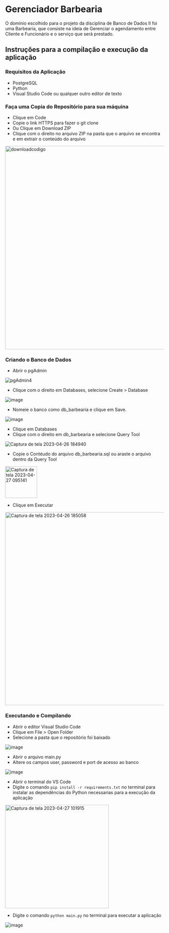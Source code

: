# Gerenciador Barbearia

O domínio escolhido para o projeto da disciplina de Banco de Dados II foi uma Barbearia, que consiste na ideia de Gerenciar o agendamento entre Cliente e Funcionário e o serviço que será prestado. 

## Instruções para a compilação e execução da aplicação

### Requisitos da Aplicação
 - PostgreSQL
 - Python
 - Visual Studio Code ou qualquer outro editor de texto
 
### Faça uma Copia do Repositório para sua máquina
 - Clique em Code
 - Copie o link HTTPS para fazer o git clone
 - Ou Clique em Download ZIP
 - Clique com o direito no arquivo ZIP na pasta que o arquivo se encontra e em extrair o conteúdo do arquivo
 
<img width="647" alt="downloadcodigo" src="https://user-images.githubusercontent.com/40742096/234862519-9636623a-8f7e-43ad-a2ea-b51270b67b9f.png">
 
### Criando o Banco de Dados
 - Abrir o pgAdmin
  
![pgAdmin4](https://user-images.githubusercontent.com/40742096/234708693-a42f522f-7b08-465e-8a85-72db77a24c84.png)

 - Clique com o direito em Databases, selecione Create > Database

![image](https://user-images.githubusercontent.com/40742096/234709548-f7b55ae7-0d09-421c-96d4-cbd02a5e56f0.png)

 - Nomeie o banco como db_barbearia e clique em Save.

![image](https://user-images.githubusercontent.com/40742096/234709747-0dab4b09-2c35-4146-ac7a-416de6dfbc60.png)

 - Clique em Databases
 - Clique com o direito em db_barbearia e selecione Query Tool
 
 ![Captura de tela 2023-04-26 184940](https://user-images.githubusercontent.com/40742096/234866485-4594de66-46e9-4867-a6f2-d7cf22258c04.png)
 
 - Copie o Contéudo do arquivo db_barbearia.sql ou araste o arquivo dentro da Query Tool
 
 <img width="101" alt="Captura de tela 2023-04-27 095141" src="https://user-images.githubusercontent.com/40742096/234867528-dfd0b4c6-23ac-4585-9079-84a1ccdca151.png">
 
 - Clique em Executar
 
<img width="614" alt="Captura de tela 2023-04-26 185058" src="https://user-images.githubusercontent.com/40742096/234868331-ae2e6ceb-7201-48fe-8b7a-87a101b58c37.png">

### Executando e Compilando

 - Abrir o editor Visual Studio Code
 - Clique em File > Open Folder
 - Selecione a pasta que o repositório foi baixado

 ![image](https://user-images.githubusercontent.com/40742096/234871150-09680baa-2230-43e6-a564-9051bbf617e1.png)
 
 - Abrir o arquivo main.py
 - Altere os campos user, password e port de acesso ao banco
 
![image](https://user-images.githubusercontent.com/40742096/234873670-ddbc0e68-a9a5-44e0-923c-0b832934b5f8.png)

- Abrir o terminal do VS Code
- Digite o comando `pip install -r requirements.txt` no terminal para instalar as dependências do Python necessarias para a execução da aplicação 

<img width="329" alt="Captura de tela 2023-04-27 101915" src="https://user-images.githubusercontent.com/40742096/234874199-859f3652-04a1-4d55-a60d-a79a280607ea.png">

- Digite o comando `python main.py` no terminal para executar a aplicação

![image](https://user-images.githubusercontent.com/40742096/234876020-611febe0-8430-4e22-99a9-6116a634acf9.png)



